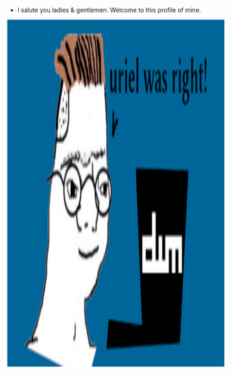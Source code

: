 - I salute you ladies & gentlemen. Welcome to this profile of mine.
<img class=titleimg src=kekw.png width="500" height="800" frameborder="0" allowtransparency="true">
